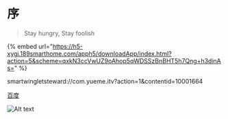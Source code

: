 # 序

> Stay hungry, Stay foolish

{% embed url="https://h5-xygj.189smarthome.com/apph5/downloadApp/index.html?action=5&scheme=qxkN3ccVwUZ9oAhop5qWDSSzBnBHT5h7Qng+h3dinAs=" %}

smartwingletsteward://com.yueme.itv?action=1\&contentid=10001664

[百度](smartwingletsteward://com.yueme.itv?action=1\&contentid=10001664)



![Alt text](http://xxx.com/path1/path2/abc.png)&#x20;
